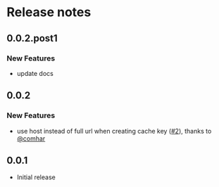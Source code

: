 # Release notes

<!-- do not remove -->

## 0.0.2.post1

### New Features

- update docs


## 0.0.2

### New Features

- use host instead of full url when creating cache key ([#2](https://github.com/AnswerDotAI/cachy/pull/2)), thanks to [@comhar](https://github.com/comhar)


## 0.0.1

- Initial release